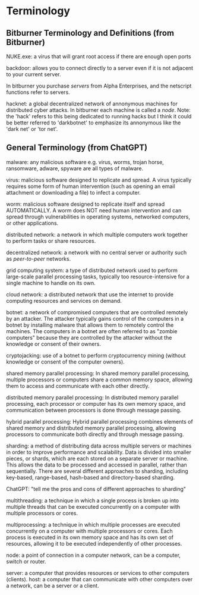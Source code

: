 # Terminology

## Bitburner Terminology and Definitions (from Bitburner)

NUKE.exe: a virus that will grant root access if there are enough open ports

backdoor: allows you to connect directly to a server even if it is not adjacent to your current server.

In bitburner you purchase _servers_ from Alpha Enterprises, and the netscript functions refer to servers.

hacknet: a global decentralized network of annonymous machines for distributed cyber attacks. In bitburner each machine is called a _node_.
Note: the 'hack' refers to this being dedicated to running hacks but I think it could be better referred to 'darkbotnet' to emphasize its annonymous like the 'dark net' or 'tor net'.

## General Terminology (from ChatGPT)

malware: any malicious software e.g. virus, worms, trojan horse, ransomware, adware, spyware are all types of malware.

virus: malicious software designed to replicate and spread. A virus typically requires some form of human intervention (such as opening an email attachment or downloading a file) to infect a computer.

worm: malicious software designed to replicate itself and spread AUTOMATICALLY. A worm does NOT need human intervention and can spread through vulnerabilities in operating systems, networked computers, or other applications.

distributed network: a network in which multiple computers work together to perform tasks or share resources.

decentralized network: a network with no central server or authority such as _peer-to-peer_ networks.

grid computing system: a type of distributed network used to perform large-scale parallel processing tasks, typically too resource-intensive for a single machine to handle on its own.

cloud network: a distributed network that use the internet to provide computing resources and services on demand.

botnet: a network of compromised computers that are controlled remotely by an attacker. The attacker typically gains control of the computers in a botnet by installing malware that allows them to remotely control the machines. The computers in a botnet are often referred to as "zombie computers" because they are controlled by the attacker without the knowledge or consent of their owners.

cryptojacking: use of a botnet to perform cryptocurrency mining (without knowledge or consent of the computer owners).

shared memory parallel processing: In shared memory parallel processing, multiple processors or computers share a common memory space, allowing them to access and communicate with each other directly.

distributed memory parallel processing: In distributed memory parallel processing, each processor or computer has its own memory space, and communication between processors is done through message passing.

hybrid parallel processing: Hybrid parallel processing combines elements of shared memory and distributed memory parallel processing, allowing processors to communicate both directly and through message passing.

sharding: a method of distributing data across multiple servers or machines in order to improve performance and scalability. Data is divided into smaller pieces, or shards, which are each stored on a separate server or machine. This allows the data to be processed and accessed in parallel, rather than sequentially. There are several different approaches to sharding, including key-based, range-based, hash-based and directory-based sharding.

ChatGPT: "tell me the pros and cons of different approaches to sharding"

multithreading: a technique in which a single process is broken up into multiple threads that can be executed concurrently on a computer with multiple processors or cores.

multiprocessing: a technique in which multiple processes are executed concurrently on a computer with multiple processors or cores. Each process is executed in its own memory space and has its own set of resources, allowing it to be executed independently of other processes.

node: a point of connection in a computer network, can be a computer, switch or router.

server: a computer that provides resources or services to other computers (clients).
host: a computer that can communicate with other computers over a network, can be a server or a client.
